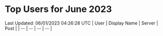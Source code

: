 # Top Users for June 2023
Last Updated: 06/01/2023 04:26:28 UTC
| User | Display Name | Server | Post |
| -- | -- | -- | -- |
